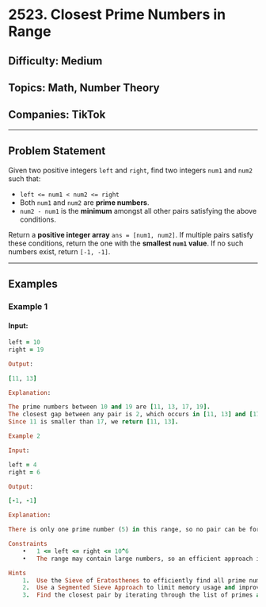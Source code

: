 # 2523. Closest Prime Numbers in Range

## Difficulty: Medium

## Topics: Math, Number Theory

## Companies: TikTok

---

## **Problem Statement**
Given two positive integers `left` and `right`, find two integers `num1` and `num2` such that:

- `left <= num1 < num2 <= right`
- Both `num1` and `num2` are **prime numbers**.
- `num2 - num1` is the **minimum** amongst all other pairs satisfying the above conditions.

Return a **positive integer array** `ans = [num1, num2]`. If multiple pairs satisfy these conditions, return the one with the **smallest `num1` value**. If no such numbers exist, return `[-1, -1]`.

---

## **Examples**

### **Example 1**
#### **Input:**
```ruby
left = 10
right = 19

Output:

[11, 13]

Explanation:

The prime numbers between 10 and 19 are [11, 13, 17, 19].
The closest gap between any pair is 2, which occurs in [11, 13] and [17, 19].
Since 11 is smaller than 17, we return [11, 13].

Example 2

Input:

left = 4
right = 6

Output:

[-1, -1]

Explanation:

There is only one prime number (5) in this range, so no pair can be formed.

Constraints
	•	1 <= left <= right <= 10^6
	•	The range may contain large numbers, so an efficient approach is required.

Hints
	1.	Use the Sieve of Eratosthenes to efficiently find all prime numbers up to right.
	2.	Use a Segmented Sieve Approach to limit memory usage and improve performance.
	3.	Find the closest pair by iterating through the list of primes and keeping track of the minimum difference.
